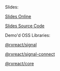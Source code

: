 Slides:

[Slides Online](http://http://reactivex-talk.techgirlwonder.com/)

[Slides Source Code](github.com/hannahhoward/reactivex-talk)

Demo'd OSS Libraries:

[@rxreact/signal](https://github.com/rxreact/signal)

[@rxreact/signal-connect](https://github.com/rxreact/signal-connect)

[@rxreact/core](https://github.com/rxreact/core)

